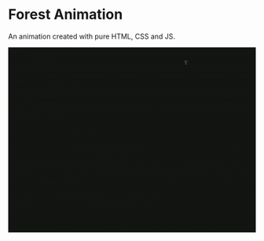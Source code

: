 # Forest Animation

An animation created with pure HTML, CSS and JS.

![Output sample](https://raw.githubusercontent.com/Tpessia/forest-animation/master/forest.gif)